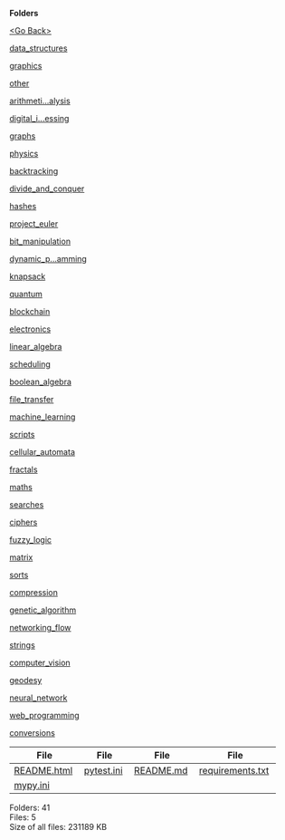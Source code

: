 **Folders**

[&lt;Go Back&gt;](../right.html)

[data_structures](data_structures/right.html)

[graphics](graphics/right.html)

[other](other/right.html)

[arithmeti...alysis](arithmetic_analysis/right.html)

[digital_i...essing](digital_image_processing/right.html)

[graphs](graphs/right.html)

[physics](physics/right.html)

[backtracking](backtracking/right.html)

[divide_and_conquer](divide_and_conquer/right.html)

[hashes](hashes/right.html)

[project_euler](project_euler/right.html)

[bit_manipulation](bit_manipulation/right.html)

[dynamic_p...amming](dynamic_programming/right.html)

[knapsack](knapsack/right.html)

[quantum](quantum/right.html)

[blockchain](blockchain/right.html)

[electronics](electronics/right.html)

[linear_algebra](linear_algebra/right.html)

[scheduling](scheduling/right.html)

[boolean_algebra](boolean_algebra/right.html)

[file_transfer](file_transfer/right.html)

[machine_learning](machine_learning/right.html)

[scripts](scripts/right.html)

[cellular_automata](cellular_automata/right.html)

[fractals](fractals/right.html)

[maths](maths/right.html)

[searches](searches/right.html)

[ciphers](ciphers/right.html)

[fuzzy_logic](fuzzy_logic/right.html)

[matrix](matrix/right.html)

[sorts](sorts/right.html)

[compression](compression/right.html)

[genetic_algorithm](genetic_algorithm/right.html)

[networking_flow](networking_flow/right.html)

[strings](strings/right.html)

[computer_vision](computer_vision/right.html)

[geodesy](geodesy/right.html)

[neural_network](neural_network/right.html)

[web_programming](web_programming/right.html)

[conversions](conversions/right.html)

<table><thead><tr class="header"><th><strong>File</strong></th><th><strong>File</strong></th><th><strong>File</strong></th><th><strong>File</strong></th></tr></thead><tbody><tr class="odd"><td><a href="README.html">README.html</a> </td><td><a href="pytest.ini">pytest.ini</a> </td><td><a href="README.md">README.md</a> </td><td><a href="requirements.txt">requirements.txt</a> </td></tr><tr class="even"><td><a href="mypy.ini">mypy.ini</a> </td><td></td><td></td><td></td></tr></tbody></table>

Folders: 41  
Files: 5  
Size of all files: 231189 KB
